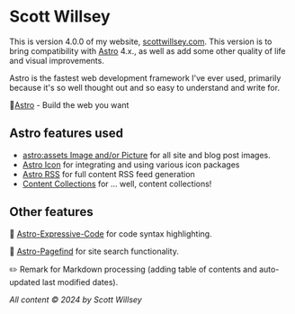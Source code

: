 # Scott Willsey

This is version 4.0.0 of my website, [scottwillsey.com](https://scottwillsey.com). This version is to bring compatibility with [Astro](https://astro.build) 4.x., as well as add some other quality of life and visual improvements.

Astro is the fastest web development framework I've ever used, primarily because it's so well thought out and so easy to understand and write for.

🚀[Astro](https://astro.build/) - Build the web you want

## Astro features used

- [astro:assets Image and/or Picture](https://docs.astro.build/en/guides/images/) for all site and blog post images.
- [Astro Icon](https://github.com/natemoo-re/astro-icon) for integrating and using various icon packages
- [Astro RSS](https://www.npmjs.com/package/@astrojs/rss) for full content RSS feed generation
- [Content Collections](https://docs.astro.build/en/guides/content-collections/) for ... well, content collections!

## Other features

🔖 [Astro-Expressive-Code](https://github.com/expressive-code/expressive-code/tree/main/packages/astro-expressive-code) for code syntax highlighting.

🔎 [Astro-Pagefind](https://github.com/shishkin/astro-pagefind) for site search functionality.

✏️ Remark for Markdown processing (adding table of contents and auto-updated last modified dates).

_All content &copy; 2024 by Scott Willsey_
